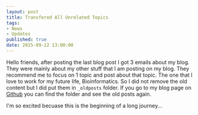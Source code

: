 ```yaml
---
layout: post
title: Transfered All Unrelated Topics
tags:
- News
- Updates
published: true
date: 2015-09-22 13:00:00
---
```


Hello friends, after posting the last blog post I got 3 emails about my blog. They were mainly about my other stuff that I am posting on my blog. They recommend me to focus on 1 topic and post about that topic. The one that I love to work for my future life, Bioinformatics. So I did not remove the old content but I did put them in ```_oldposts``` folder. If you go to my blog page on [Github](https://github.com/eneskemalergin/eneskemalergin.github.io) you can find the folder and see the old posts again.

I'm so excited becuase this is the beginning of a long journey...
